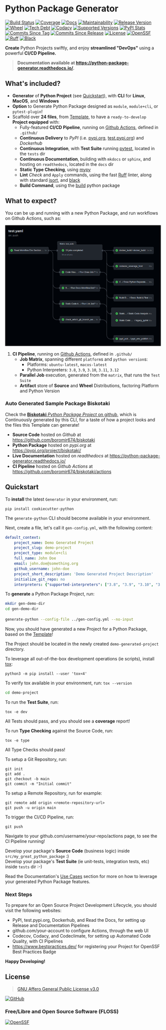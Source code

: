 # Python Package Generator

[![Build Status](https://img.shields.io/github/actions/workflow/status/boromir674/cookiecutter-python-package/test.yaml?link=https%3A%2F%2Fgithub.com%2Fboromir674%2Fcookiecutter-python-package%2Factions%2Fworkflows%2Ftest.yaml%3Fquery%3Dbranch%253Amaster)](https://github.com/boromir674/cookiecutter-python-package/actions/workflows/test.yaml?query=branch%3Amaster) [![Coverage](https://img.shields.io/codecov/c/github/boromir674/cookiecutter-python-package/master?logo=codecov)](https://app.codecov.io/gh/boromir674/cookiecutter-python-package) [![Docs](https://img.shields.io/readthedocs/python-package-generator/master?logo=readthedocs&logoColor=lightblue)](https://python-package-generator.readthedocs.io/en/master/) [![Maintainability](https://api.codeclimate.com/v1/badges/1d347d7dfaa134fd944e/maintainability)](https://codeclimate.com/github/boromir674/cookiecutter-python-package/maintainability)
[![Release Version](https://img.shields.io/pypi/v/cookiecutter_python)](https://pypi.org/project/cookiecutter-python/) [![Wheel](https://img.shields.io/pypi/wheel/cookiecutter-python?color=green&label=wheel)](https://pypi.org/project/cookiecutter-python) [![Tech Debt](https://img.shields.io/codeclimate/tech-debt/boromir674/cookiecutter-python-package)](https://codeclimate.com/github/boromir674/cookiecutter-python-package/) [![Codacy](https://app.codacy.com/project/badge/Grade/5be4a55ff1d34b98b491dc05e030f2d7)](https://app.codacy.com/gh/boromir674/cookiecutter-python-package/dashboard?utm_source=github.com&utm_medium=referral&utm_content=boromir674/cookiecutter-python-package&utm_campaign=Badge_Grade)
[![Supported Versions](https://img.shields.io/pypi/pyversions/cookiecutter-python?color=blue&label=python&logo=python&logoColor=%23ccccff)](https://pypi.org/project/cookiecutter-python)
[![PyPI Stats](https://img.shields.io/pypi/dm/cookiecutter-python?logo=pypi&logoColor=%23849ED9&color=%23849ED9)](https://pypistats.org/packages/cookiecutter-python) [![Commits Since Tag](https://img.shields.io/github/commits-since/boromir674/cookiecutter-python-package/v2.5.10/master?color=blue&logo=github)](https://github.com/boromir674/cookiecutter-python-package/compare/v2.5.10..master) [![Commits Since Release](https://img.shields.io/github/commits-since/boromir674/cookiecutter-python-package/latest?color=blue&logo=semver&sort=semver)](https://github.com/boromir674/cookiecutter-python-package/releases)
[![License](https://img.shields.io/github/license/boromir674/cookiecutter-python-package)](https://github.com/boromir674/cookiecutter-python-package/blob/master/LICENSE) [![OpenSSF](https://bestpractices.coreinfrastructure.org/projects/5988/badge)](https://bestpractices.coreinfrastructure.org/en/projects/5988) [![Ruff](https://img.shields.io/badge/code%20style-ruff-000000.svg)](https://docs.astral.sh/ruff/) [![Black](https://img.shields.io/badge/code%20style-black-000000.svg)](https://github.com/psf/black)

  
**Create** Python Projects swiftly, and enjoy **streamlined "DevOps"** using a powerful **CI/CD Pipeline.**  

> **Documentation available at https://python-package-generator.readthedocs.io/.**

[//]: # (TODO add a pre-recorded video embed to demo what this does!)

## What's included?

- **Generator** of **Python Project** (see [Quickstart](#quickstart)), with **CLI** for **Linux**, **MacOS**, and **Windows**
- **Option** to Generate Python Package designed as `module`, `module+cli`, or `pytest-plugin`!
- Scaffold over **24 files**, from [Template](#template), to have a `ready-to-develop` **Project equipped** with:
  - Fully-featured **CI/CD Pipeline**, running on [Github Actions](https://github.com/boromir674/cookiecutter-python-package/actions), defined in `.github/`
  - **Continuous Delivery** to *PyPI* (i.e. [pypi.org](https://pypi.org/), [test.pypi.org](https://test.pypi.org/)) and *Dockerhub*
  - **Continuous Integration**, with **Test Suite** running [pytest](https://docs.pytest.org/en/7.1.x/), located in the `tests` dir
  - **Continuous Documentation**, building with `mkdocs` or `sphinx`, and hosting on `readthedocs`, located in the `docs` dir
  - **Static Type Checking**, using [mypy](https://mypy.readthedocs.io/en/stable/)
  - **Lint** *Check* and `Apply` commands, using the fast [Ruff](https://docs.astral.sh/ruff/) linter, along with standard [isort](https://pycqa.github.io/isort/), and [black](https://black.readthedocs.io/en/stable/)
  - **Build Command**, using the [build](https://github.com/pypa/build) python package


## What to expect?

You can be up and running with a new Python Package, and run workflows on Github Actions, such as:

![CI Pipeline](https://raw.githubusercontent.com/boromir674/cookiecutter-python-package/master/docs/assets/CICD-Pipe.png)

1. **CI Pipeline**, running on [Github Actions](https://github.com/boromir674/cookiecutter-python-package/actions), defined in `.github/`
   - **Job Matrix**, spanning different `platform`s and `python version`s:
     - Platforms: `ubuntu-latest`, `macos-latest`
     - Python Interpreters: `3.8`, `3.9`, `3.10`, `3.11`, `3.12`
   - **Parallel Job** execution, generated from the `matrix`, that runs the `Test Suite`
   - **Artifact** store of **Source** and **Wheel** Distributions, factoring Platform and Python Version

### Auto Generated Sample Package **Biskotaki**

Check the [**Biskotaki** *Python Package Project* on github](https://github.com/boromir674/biskotaki), which is Continuously generated by this CLI, for a taste of how a project looks and the files this Template can generate!

- **Source Code** hosted on *Github* at <https://github.com/boromir674/biskotaki>  
- **Python Package** hosted on *pypi.org* at <https://pypi.org/project/biskotaki/>  
- **Live Documentation** hosted on *readthedocs* at https://python-package-generator.readthedocs.io/  
- **CI Pipeline** hosted on *Github Actions* at <https://github.com/boromir674/biskotaki/actions>


## Quickstart

To **install** the latest `Generator` in your environment, run:

``` shell
pip install cookiecutter-python
```

The `generate-python` CLI should become available in your environment.

Next, create a file, let's call it `gen-config.yml`, with the following
content:

``` yaml
default_context:
    project_name: Demo Generated Project
    project_slug: demo-project
    project_type: module+cli
    full_name: John Doe
    email: john.doe@something.org
    github_username: john-doe
    project_short_description: 'Demo Generated Project Description'
    initialize_git_repo: no
    interpreters: {"supported-interpreters": ["3.8", "3.9", "3.10", "3.11"]}
```

To **generate** a Python Package Project, run:

``` sh
mkdir gen-demo-dir
cd gen-demo-dir

generate-python --config-file ../gen-config.yml --no-input
```

Now, you should have generated a new Project for a Python Package, based on the [Template](https://github.com/boromir674/cookiecutter-python-package/tree/master/src/cookiecutter_python)!

The Project should be located in the newly created `demo-generated-project` directory.

To leverage all out-of-the-box development operations (ie scripts), install [tox](https://tox.wiki/en/latest/):

``` shell
python3 -m pip install --user 'tox<4'
```

To verify tox available in your environment, run: `tox --version`

```sh
cd demo-project
```

To run the **Test Suite**, run:

``` shell
tox -e dev
```

All Tests should pass, and you should see a **coverage** report!

To run **Type Checking** against the Source Code, run:

``` shell
tox -e type
```

All Type Checks should pass!

To setup a Git Repository, run:

``` shell
git init
git add .
git checkout -b main
git commit -m "Initial commit"
```

To setup a Remote Repository, run for example:

``` shell
git remote add origin <remote-repository-url>
git push -u origin main
```

To trigger the CI/CD Pipeline, run:

``` shell
git push
```

Navigate to your github.com/username/your-repo/actions page, to see the
CI Pipeline running!

Develop your package's **Source Code** (business logic) inside `src/my_great_python_package` :)  
Develop your package's **Test Suite** (ie unit-tests, integration tests, etc) inside `tests` dir :-)

Read the Documentation's [Use Cases](https://python-package-generator.readthedocs.io/en/master/contents/30_usage/index.html#new-python-package-use-cases) section for more on how to leverage your generated Python Package features.

### Next Steps

To prepare for an Open Source Project Development Lifecycle, you should visit the following websites:

-   PyPI, test.pypi.org, Dockerhub, and Read the Docs, for setting up Release and Documentation Pipelines
-   github.com/your-account to configure Actions, through the web UI
-   Codecov, Codacy, and Codeclimate, for setting up Automated Code Quality, with CI Pipelines
-   <https://www.bestpractices.dev/> for registering your Project for OpenSSF Best Practices Badge

**Happy Developing!**

## License

> [GNU Affero General Public License v3.0](https://github.com/boromir674/cookiecutter-python-package/blob/master/LICENSE)

[![GitHub](https://img.shields.io/github/license/boromir674/cookiecutter-python-package)](https://github.com/boromir674/cookiecutter-python-package/blob/master/LICENSE)


### Free/Libre and Open Source Software (FLOSS)

[![OpenSSF](https://bestpractices.coreinfrastructure.org/projects/5988/badge)](https://bestpractices.coreinfrastructure.org/en/projects/5988)

